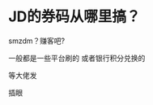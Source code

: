 # JD的券码从哪里搞？


smzdm？赚客吧?<img id="aimg_UXB9u" onclick="zoom(this, this.src, 0, 0, 0)" class="zoom" src="https://cdn.jsdelivr.net/gh/hishis/forum-master/public/images/patch.gif" onmouseover="img_onmouseoverfunc(this)" onload="thumbImg(this)" border="0" alt="" />

一般都是一些平台刷的 或者银行积分兑换的&nbsp;&nbsp;<br />


等大佬发

插眼
